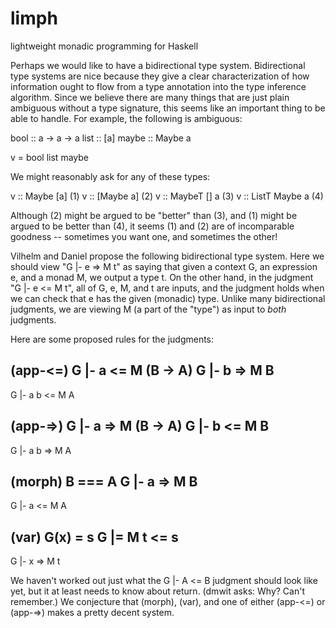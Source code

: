limph
=====

lightweight monadic programming for Haskell

Perhaps we would like to have a bidirectional type system. Bidirectional type
systems are nice because they give a clear characterization of how information
ought to flow from a type annotation into the type inference algorithm. Since
we believe there are many things that are just plain ambiguous without a type
signature, this seems like an important thing to be able to handle. For
example, the following is ambiguous:

bool :: a -> a -> a
list :: [a]
maybe :: Maybe a

v = bool list maybe

We might reasonably ask for any of these types:

v :: Maybe [a]     (1)
v :: [Maybe a]     (2)
v :: MaybeT [] a   (3)
v :: ListT Maybe a (4)

Although (2) might be argued to be "better" than (3), and (1) might be argued
to be better than (4), it seems (1) and (2) are of incomparable goodness --
sometimes you want one, and sometimes the other!

Vilhelm and Daniel propose the following bidirectional type system. Here we
should view "G |- e => M t" as saying that given a context G, an expression e,
and a monad M, we output a type t. On the other hand, in the judgment
"G |- e <= M t", all of G, e, M, and t are inputs, and the judgment holds when
we can check that e has the given (monadic) type. Unlike many bidirectional
judgments, we are viewing M (a part of the "type") as input to *both*
judgments.

Here are some proposed rules for the judgments:

(app-<=)
G |- a <= M (B -> A)
G |- b => M B
--------------------
G |- a b <= M A

(app-=>)
G |- a => M (B -> A)
G |- b <= M B
--------------------
G |- a b => M A

(morph)
B === A
G |- a => M B
-------------
G |- a <= M A

(var)
G(x) = s
G |= M t <= s
-------------
G |- x => M t

We haven't worked out just what the G |- A <= B judgment should look like yet,
but it at least needs to know about return. (dmwit asks: Why? Can't remember.)
We conjecture that (morph), (var), and one of either (app-<=) or (app-=>) makes
a pretty decent system.
